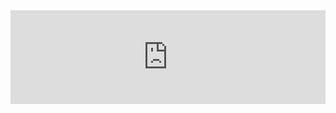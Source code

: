 <iframe src="https://r4wd0g.github.io/resume/" onload="this.style.height=(this.contentWindow.document.body.scrollHeight+20)+'px';" style="width: 100%; border: none;"></iframe>